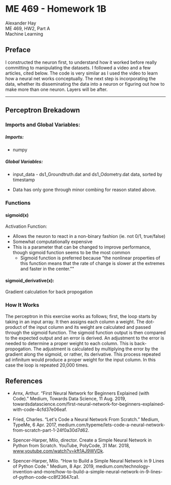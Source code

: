 # ME 469 - Homework 1B

Alexander Hay<br/>
ME 469, HW2, Part A<br/>
Machine Learning

## Preface

I constructed the neuron first, to understand how it worked before really committing to manipulating the datasets. I followed a video and a few articles, cited below. The code is very similar as I used the video to learn how a neural net works conceptually. The next step is incorporating the data, whether its disseminating the data into a neuron or figuring out how to make more than one neuron. Layers will be after.

---------------------------------
## Perceptron Brekadown

### Imports and Global Variables:

##### Imports:
+ numpy

##### Global Variables:

+ input_data - ds1_Groundtruth.dat and ds1_Odometry.dat data, sorted by timestamp

+ Data has only gone through minor combing for reason stated above.

### Functions

#### sigmoid(x)
Activation Function:
+ Allows the neuron to react in a non-binary fashion (ie. not 0/1, true/false)
+ Somewhat computationally expensive
+ This is a parameter that can be changed to improve performance, though
  sigmoid function seems to be the most common
  + Sigmoid function is preferred because "the nonlinear properties of this
    function means that the rate of change is slower at the extremes and
    faster in the center.""

#### sigmoid_derivative(x):
Gradient calculation for back propogation

### How It Works

The perceptron in this exercise works as follows; first, the loop starts by taking in an input array. It then assigns each column a weight. The dot-product of the input column and its weight are calculated and passed through the sigmoid function. The sigmoid function output is then compared to the expected output and an error is derived. An adjustment to the error is needed to determine a proper weight to each column. This is back-propogation. The adjustment is calculated by multiplying the error by the gradient along the sigmoid, or rather, its derivative. This process repeated ad infinitum would produce a proper weight for the input column. In this case the loop is repeated 20,000 times.

## References
+ Arnx, Arthur. “First Neural Network for Beginners Explained (with Code).” Medium, Towards Data Science, 11 Aug. 2019, towardsdatascience.com/first-neural-network-for-beginners-explained-with-code-4cfd37e06eaf.

+ Fried, Charles. “Let's Code a Neural Network From Scratch.” Medium, TypeMe, 6 Apr. 2017, medium.com/typeme/lets-code-a-neural-network-from-scratch-part-1-24f0a30d7d62.

+ Spencer-Harper, Milo, director. Create a Simple Neural Network in Python from Scratch. YouTube, PolyCode, 31 Mar. 2018, www.youtube.com/watch?v=kft1AJ9WVDk.

+ Spencer-Harper, Milo. “How to Build a Simple Neural Network in 9 Lines of Python Code.” Medium, 8 Apr. 2019, medium.com/technology-invention-and-more/how-to-build-a-simple-neural-network-in-9-lines-of-python-code-cc8f23647ca1.
